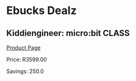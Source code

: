 
# Ebucks Dealz
## Kiddiengineer: micro:bit CLASS
[Product Page](https://www.ebucks.com/web/shop/productSelected.do?prodId=1190782572&catId=375509364)

Price: R3599.00

Savings: 250.0


	